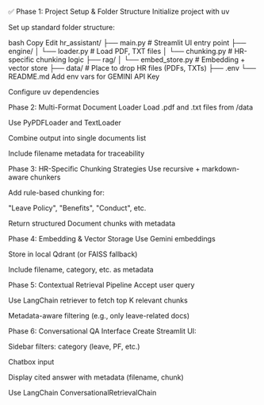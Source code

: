 ✅ Phase 1: Project Setup & Folder Structure
Initialize project with uv

Set up standard folder structure:

bash
Copy
Edit
hr_assistant/
├── main.py                # Streamlit UI entry point
├── engine/
│   └── loader.py          # Load PDF, TXT files
│   └── chunking.py        # HR-specific chunking logic
├── rag/
│   └── embed_store.py     # Embedding + vector store
├── data/                  # Place to drop HR files (PDFs, TXTs)
├── .env
└── README.md
Add env vars for GEMINI API Key

Configure uv dependencies

Phase 2: Multi-Format Document Loader
Load .pdf and .txt files from /data

Use PyPDFLoader and TextLoader

Combine output into single documents list

Include filename metadata for traceability

Phase 3: HR-Specific Chunking Strategies
Use recursive + markdown-aware chunkers

Add rule-based chunking for:

"Leave Policy", "Benefits", "Conduct", etc.

Return structured Document chunks with metadata

Phase 4: Embedding & Vector Storage
Use Gemini embeddings

Store in local Qdrant (or FAISS fallback)

Include filename, category, etc. as metadata

Phase 5: Contextual Retrieval Pipeline
Accept user query

Use LangChain retriever to fetch top K relevant chunks

Metadata-aware filtering (e.g., only leave-related docs)

Phase 6: Conversational QA Interface
Create Streamlit UI:

Sidebar filters: category (leave, PF, etc.)

Chatbox input

Display cited answer with metadata (filename, chunk)

Use LangChain ConversationalRetrievalChain

